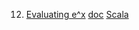 12. [Evaluating e^x](https://www.hackerrank.com/challenges/eval-ex) [doc]() [Scala](evaluating-e-power-x\scala\src\com\pktippa\EvalEx.scala)